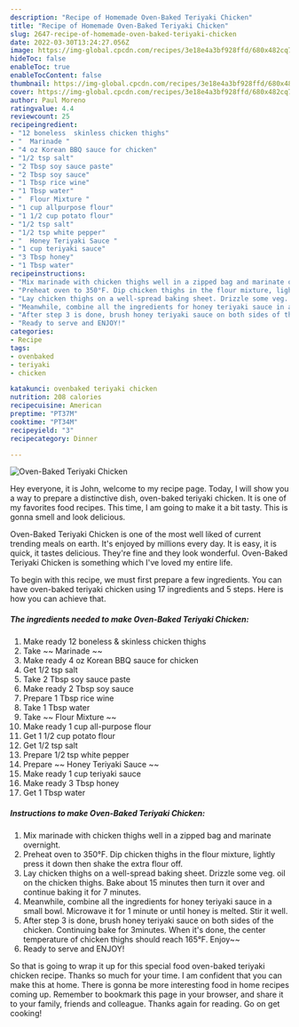 ```yaml
---
description: "Recipe of Homemade Oven-Baked Teriyaki Chicken"
title: "Recipe of Homemade Oven-Baked Teriyaki Chicken"
slug: 2647-recipe-of-homemade-oven-baked-teriyaki-chicken
date: 2022-03-30T13:24:27.056Z
image: https://img-global.cpcdn.com/recipes/3e18e4a3bf928ffd/680x482cq70/oven-baked-teriyaki-chicken-recipe-main-photo.jpg
hideToc: false
enableToc: true
enableTocContent: false
thumbnail: https://img-global.cpcdn.com/recipes/3e18e4a3bf928ffd/680x482cq70/oven-baked-teriyaki-chicken-recipe-main-photo.jpg
cover: https://img-global.cpcdn.com/recipes/3e18e4a3bf928ffd/680x482cq70/oven-baked-teriyaki-chicken-recipe-main-photo.jpg
author: Paul Moreno
ratingvalue: 4.4
reviewcount: 25
recipeingredient:
- "12 boneless  skinless chicken thighs"
- "  Marinade "
- "4 oz Korean BBQ sauce for chicken"
- "1/2 tsp salt"
- "2 Tbsp soy sauce paste"
- "2 Tbsp soy sauce"
- "1 Tbsp rice wine"
- "1 Tbsp water"
- "  Flour Mixture "
- "1 cup allpurpose flour"
- "1 1/2 cup potato flour"
- "1/2 tsp salt"
- "1/2 tsp white pepper"
- "  Honey Teriyaki Sauce "
- "1 cup teriyaki sauce"
- "3 Tbsp honey"
- "1 Tbsp water"
recipeinstructions:
- "Mix marinade with chicken thighs well in a zipped bag and marinate overnight."
- "Preheat oven to 350°F. Dip chicken thighs in the flour mixture, lightly press it down then shake the extra flour off."
- "Lay chicken thighs on a well-spread baking sheet. Drizzle some veg. oil on the chicken thighs. Bake about 15 minutes then turn it over and continue baking it for 7 minutes."
- "Meanwhile, combine all the ingredients for honey teriyaki sauce in a small bowl. Microwave it for 1 minute or until honey is melted. Stir it well."
- "After step 3 is done, brush honey teriyaki sauce on both sides of the chicken. Continuing bake for 3minutes. When it&#39;s done, the center temperature of chicken thighs should reach 165°F. Enjoy~~"
- "Ready to serve and ENJOY!"
categories:
- Recipe
tags:
- ovenbaked
- teriyaki
- chicken

katakunci: ovenbaked teriyaki chicken 
nutrition: 208 calories
recipecuisine: American
preptime: "PT37M"
cooktime: "PT34M"
recipeyield: "3"
recipecategory: Dinner

---
```



![Oven-Baked Teriyaki Chicken](https://img-global.cpcdn.com/recipes/3e18e4a3bf928ffd/680x482cq70/oven-baked-teriyaki-chicken-recipe-main-photo.jpg)

Hey everyone, it is John, welcome to my recipe page. Today, I will show you a way to prepare a distinctive dish, oven-baked teriyaki chicken. It is one of my favorites food recipes. This time, I am going to make it a bit tasty. This is gonna smell and look delicious.



Oven-Baked Teriyaki Chicken is one of the most well liked of current trending meals on earth. It's enjoyed by millions every day. It is easy, it is quick, it tastes delicious. They're fine and they look wonderful. Oven-Baked Teriyaki Chicken is something which I've loved my entire life.


To begin with this recipe, we must first prepare a few ingredients. You can have oven-baked teriyaki chicken using 17 ingredients and 5 steps. Here is how you can achieve that.

<!--inarticleads1-->

##### The ingredients needed to make Oven-Baked Teriyaki Chicken:

1. Make ready 12 boneless &amp; skinless chicken thighs
1. Take  ~~ Marinade ~~
1. Make ready 4 oz Korean BBQ sauce for chicken
1. Get 1/2 tsp salt
1. Take 2 Tbsp soy sauce paste
1. Make ready 2 Tbsp soy sauce
1. Prepare 1 Tbsp rice wine
1. Take 1 Tbsp water
1. Take  ~~ Flour Mixture ~~
1. Make ready 1 cup all-purpose flour
1. Get 1 1/2 cup potato flour
1. Get 1/2 tsp salt
1. Prepare 1/2 tsp white pepper
1. Prepare  ~~ Honey Teriyaki Sauce ~~
1. Make ready 1 cup teriyaki sauce
1. Make ready 3 Tbsp honey
1. Get 1 Tbsp water




<!--inarticleads2-->

##### Instructions to make Oven-Baked Teriyaki Chicken:

1. Mix marinade with chicken thighs well in a zipped bag and marinate overnight.
1. Preheat oven to 350°F. Dip chicken thighs in the flour mixture, lightly press it down then shake the extra flour off.
1. Lay chicken thighs on a well-spread baking sheet. Drizzle some veg. oil on the chicken thighs. Bake about 15 minutes then turn it over and continue baking it for 7 minutes.
1. Meanwhile, combine all the ingredients for honey teriyaki sauce in a small bowl. Microwave it for 1 minute or until honey is melted. Stir it well.
1. After step 3 is done, brush honey teriyaki sauce on both sides of the chicken. Continuing bake for 3minutes. When it&#39;s done, the center temperature of chicken thighs should reach 165°F. Enjoy~~
1. Ready to serve and ENJOY!



So that is going to wrap it up for this special food oven-baked teriyaki chicken recipe. Thanks so much for your time. I am confident that you can make this at home. There is gonna be more interesting food in home recipes coming up. Remember to bookmark this page in your browser, and share it to your family, friends and colleague. Thanks again for reading. Go on get cooking!
